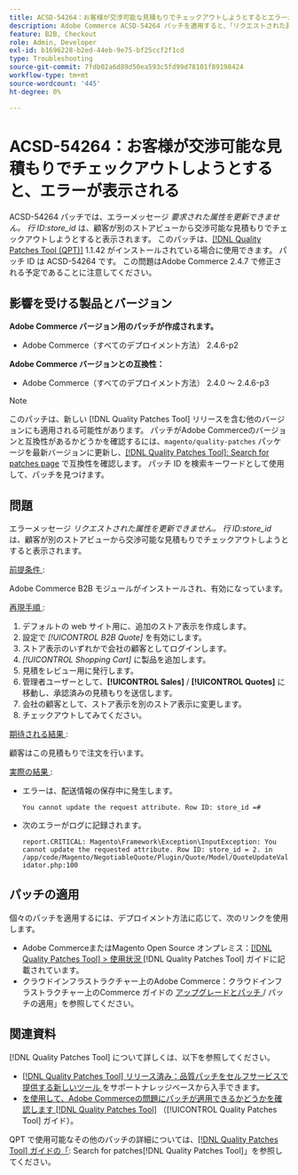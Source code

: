 ```yaml
---
title: ACSD-54264：お客様が交渉可能な見積もりでチェックアウトしようとするとエラーが発生する
description: Adobe Commerce ACSD-54264 パッチを適用すると、「リクエストされた属性を更新できません。 Row ID:store_id」は、顧客が別のストアビューから交渉可能な見積もりでチェックアウトしようとすると表示されます。
feature: B2B, Checkout
role: Admin, Developer
exl-id: b1696228-b2ed-44eb-9e75-bf25ccf2f1cd
type: Troubleshooting
source-git-commit: 7fdb02a6d89d50ea593c5fd99d78101f89198424
workflow-type: tm+mt
source-wordcount: '445'
ht-degree: 0%

---
```


# ACSD-54264：お客様が交渉可能な見積もりでチェックアウトしようとすると、エラーが表示される

ACSD-54264 パッチでは、エラーメッセージ *要求された属性を更新できません。 行 ID:store_id* は、顧客が別のストアビューから交渉可能な見積もりでチェックアウトしようとすると表示されます。 このパッチは、[[!DNL Quality Patches Tool (QPT)]](https://experienceleague.adobe.com/ja/docs/commerce-operations/tools/quality-patches-tool/quality-patches-tool-to-self-serve-quality-patches) 1.1.42 がインストールされている場合に使用できます。 パッチ ID は ACSD-54264 です。 この問題はAdobe Commerce 2.4.7 で修正される予定であることに注意してください。

## 影響を受ける製品とバージョン

**Adobe Commerce バージョン用のパッチが作成されます。**

* Adobe Commerce（すべてのデプロイメント方法） 2.4.6-p2

**Adobe Commerce バージョンとの互換性：**

* Adobe Commerce（すべてのデプロイメント方法） 2.4.0 ～ 2.4.6-p3

>[!NOTE]
>
>このパッチは、新しい [!DNL Quality Patches Tool] リリースを含む他のバージョンにも適用される可能性があります。 パッチがAdobe Commerceのバージョンと互換性があるかどうかを確認するには、`magento/quality-patches` パッケージを最新バージョンに更新し、[[!DNL Quality Patches Tool]: Search for patches page](https://experienceleague.adobe.com/tools/commerce-quality-patches/index.html?lang=ja) で互換性を確認します。 パッチ ID を検索キーワードとして使用して、パッチを見つけます。

## 問題

エラーメッセージ *リクエストされた属性を更新できません。 行 ID:store_id* は、顧客が別のストアビューから交渉可能な見積もりでチェックアウトしようとすると表示されます。

<u> 前提条件 </u>:

Adobe Commerce B2B モジュールがインストールされ、有効になっています。

<u> 再現手順 </u>:

1. デフォルトの web サイト用に、追加のストア表示を作成します。
1. 設定で *[!UICONTROL B2B Quote]* を有効にします。
1. ストア表示のいずれかで会社の顧客としてログインします。
1. *[!UICONTROL Shopping Cart]* に製品を追加します。
1. 見積をレビュー用に発行します。
1. 管理者ユーザーとして、**[!UICONTROL Sales]** / **[!UICONTROL Quotes]** に移動し、承認済みの見積もりを送信します。
1. 会社の顧客として、ストア表示を別のストア表示に変更します。
1. チェックアウトしてみてください。

<u> 期待される結果 </u>:

顧客はこの見積もりで注文を行います。

<u> 実際の結果 </u>:

* エラーは、配送情報の保存中に発生します。

  `You cannot update the request attribute. Row ID: store_id =#`

* 次のエラーがログに記録されます。

  `report.CRITICAL: Magento\Framework\Exception\InputException: You cannot update the requested attribute. Row ID: store_id = 2. in /app/code/Magento/NegotiableQuote/Plugin/Quote/Model/QuoteUpdateValidator.php:100`

## パッチの適用

個々のパッチを適用するには、デプロイメント方法に応じて、次のリンクを使用します。

* Adobe CommerceまたはMagento Open Source オンプレミス：[[!DNL Quality Patches Tool] > 使用状況 ](/help/tools/quality-patches-tool/usage.md) [!DNL Quality Patches Tool] ガイドに記載されています。
* クラウドインフラストラクチャー上のAdobe Commerce：クラウドインフラストラクチャー上のCommerce ガイドの [ アップグレードとパッチ ](https://experienceleague.adobe.com/docs/commerce-cloud-service/user-guide/develop/upgrade/apply-patches.html?lang=ja)/ パッチの適用」を参照してください。

## 関連資料

[!DNL Quality Patches Tool] について詳しくは、以下を参照してください。

* [[!DNL Quality Patches Tool]  リリース済み：品質パッチをセルフサービスで提供する新しいツール ](https://experienceleague.adobe.com/ja/docs/commerce-operations/tools/quality-patches-tool/quality-patches-tool-to-self-serve-quality-patches) をサポートナレッジベースから入手できます。
* [ を使用して、Adobe Commerceの問題にパッチが適用できるかどうかを確認します  [!DNL Quality Patches Tool]](/help/tools/quality-patches-tool/patches-available-in-qpt/check-patch-for-magento-issue-with-magento-quality-patches.md) （[!UICONTROL Quality Patches Tool] ガイド）。


QPT で使用可能なその他のパッチの詳細については、[[!DNL Quality Patches Tool] ガイドの「](https://experienceleague.adobe.com/tools/commerce-quality-patches/index.html?lang=ja): Search for patches[!DNL Quality Patches Tool]」を参照してください。
